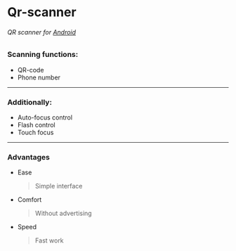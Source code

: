 # Qr-scanner #

###### QR scanner for [Android](https://developer.android.com/)

### Scanning functions:     
* QR-code
* Phone number
***
### Additionally:
* Auto-focus control
* Flash control
* Touch focus
***
### Advantages
* Ease
     > Simple interface
* Comfort
     > Without advertising
* Speed
     > Fast work

